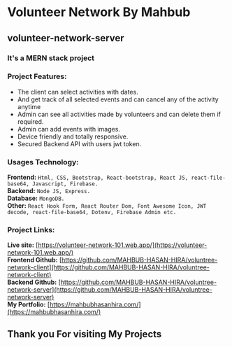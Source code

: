# Volunteer Network By Mahbub

## volunteer-network-server


### It's a MERN stack project


### Project Features:
   * The client can select activities with dates.
   * And get track of all selected events and can cancel any of the activity anytime 
   * Admin can see all activities made by volunteers and can delete them if required.
   * Admin can add events with images. 
   * Device friendly and totally responsive.
   * Secured Backend API with users jwt token.



### Usages Technology:
**Frontend:** `Html, CSS, Bootstrap, React-bootstrap, React JS, react-file-base64, Javascript, Firebase.`<br/>
**Backend:** `Node JS, Express.`<br/>
**Database:** `MongoDB.`<br/>
**Other:** `React Hook Form, React Router Dom, Font Awesome Icon, JWT decode, react-file-base64, Dotenv, Firebase Admin etc.`<br/>




### Project Links:
**Live site:** [https://volunteer-network-101.web.app/](https://volunteer-network-101.web.app/)<br/>
**Frontend Github:** [https://github.com/MAHBUB-HASAN-HIRA/voluntree-network-client](https://github.com/MAHBUB-HASAN-HIRA/voluntree-network-client)<br/>
**Backend Github:**  [https://github.com/MAHBUB-HASAN-HIRA/voluntree-network-server](https://github.com/MAHBUB-HASAN-HIRA/voluntree-network-server)<br/>
**My Portfolio:** [https://mahbubhasanhira.com/](https://mahbubhasanhira.com/)<br/>

## Thank you For visiting My Projects
